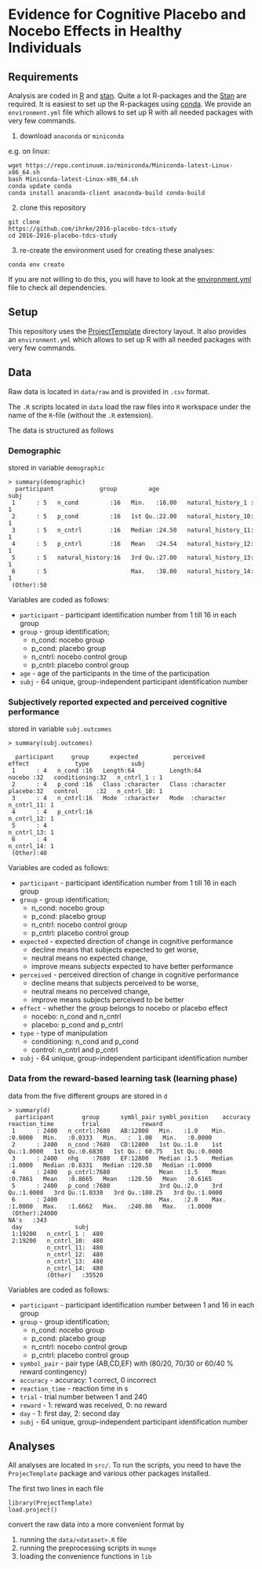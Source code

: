 # Evidence for Cognitive Placebo and Nocebo Effects in Healthy Individuals

<!---
[![DOI](https://zenodo.org/badge/19634/ihrke/2016-placebo-tdcs-study.svg)](https://zenodo.org/badge/latestdoi/19634/ihrke/2016-placebo-tdcs-study)

This repository contains data and analyses for the paper "Evidence for Cognitive Placebo and Nocebo Effects
in Healthy Individuals".

 If you want to use this data/analysis in a research publication,
please cite [our paper](http://link).


Turi, Z., Bjørkedal, E., Gunkel, L., Antal, A., Paulus, W. & Mittner, M. (yyyy).
Evidence for Cognitive Placebo and Nocebo Effects in Healthy Individuals. Journal. 

~~~{bibtex}
@article{turi_placebo_yyyy,
  author={Turi, Z., Bjørkedal, E., Gunkel, L., Antal, A., Paulus, W. and Mittner, M.},
  title={Evidence for Cognitive Placebo and Nocebo Effects in Healthy Individuals},
  year=yyyy,
  journal={Journal},
  volume=v,
  number=n,
  doi=d
}
~~~
 -->

## Requirements

Analysis are coded in [R](http://r-project.org) and [stan](http://mc-stan.org). Quite a lot R-packages and the [Stan](http://mc-stan.org) are required. It is easiest to set up the
R-packages using [conda](https://www.continuum.io/downloads).  We
provide an `environment.yml` file which allows to set up R with all
needed packages with very few commands.

1. download `anaconda` or `miniconda`

 e.g. on linux:
 ~~~{bash}
 wget https://repo.continuum.io/miniconda/Miniconda-latest-Linux-x86_64.sh
 bash Miniconda-latest-Linux-x86_64.sh
 conda update conda
 conda install anaconda-client anaconda-build conda-build
 ~~~

2. clone this repository
 ~~~{bash}
 git clone
 https://github.com/ihrke/2016-placebo-tdcs-study
 cd 2016-2016-placebo-tdcs-study
 ~~~

3. re-create the environment used for creating these analyses:
 ~~~{bash}
 conda env create
 ~~~

If you are not willing to do this, you will have to look at the
[environment.yml](./environment.yml) file to check all
dependencies.

## Setup

This repository uses the
[ProjectTemplate](http://projecttemplate.net/) directory layout. It
also provides an `environment.yml` which allows to set up R with all
needed packages with very few commands.

## Data

Raw data is located in `data/raw` and is provided in `.csv` format.

The `.R` scripts located in `data` load the raw files into `R`
workspace under the name of the `R`-file (without the `.R` extension).

<!---**NOTE**: there are also pre-processed exports of all the variables discussed next; those are located under [data/export](data/export). These files have been created by the script [src/export_data.R](src/export_data.R).  -->

The data is structured as follows <!--- (refer to [the paper](http://www.link) for
details). -->

### Demographic
stored in variable `demographic`
~~~
> summary(demographic)
  participant             group         age                        subj   
 1      : 5   n_cond         :16   Min.   :18.00   natural_history_1 : 1  
 2      : 5   p_cond         :16   1st Qu.:22.00   natural_history_10: 1  
 3      : 5   n_cntrl        :16   Median :24.50   natural_history_11: 1  
 4      : 5   p_cntrl        :16   Mean   :24.54   natural_history_12: 1  
 5      : 5   natural_history:16   3rd Qu.:27.00   natural_history_13: 1  
 6      : 5                        Max.   :38.00   natural_history_14: 1  
 (Other):50   
~~~
Variables are coded as follows:

- `participant` - participant identification number from 1 till 16 in each group
- `group`  - group identification; 
	- n_cond: nocebo group
	- p_cond: placebo group
	- n_cntrl: nocebo control group
	- p_cntrl: placebo control group
- `age` - age of the participants in the time of the participation
- `subj` - 64 unique, group-independent participant identification number

### Subjectively reported expected and perceived cognitive performance

stored in variable `subj.outcomes`

~~~
> summary(subj.outcomes)

  participant     group      expected          perceived             effect             type            subj   
 1      : 4   n_cond :16   Length:64          Length:64          nocebo :32   conditioning:32   n_cntrl_1 : 1  
 2      : 4   p_cond :16   Class :character   Class :character   placebo:32   control     :32   n_cntrl_10: 1  
 3      : 4   n_cntrl:16   Mode  :character   Mode  :character                                  n_cntrl_11: 1  
 4      : 4   p_cntrl:16                                                                        n_cntrl_12: 1  
 5      : 4                                                                                     n_cntrl_13: 1  
 6      : 4                                                                                     n_cntrl_14: 1  
 (Other):40  
~~~

Variables are coded as follows:

- `participant` - participant identification number from 1 till 16 in each group
- `group`  - group identification; 
	- n_cond: nocebo group
	- p_cond: placebo group
	- n_cntrl: nocebo control group
	- p_cntrl: placebo control group
- `expected` - expected direction of change in cognitive performance
    - decline means that subjects expected to get worse, 
    - neutral means no expected change, 
    - improve means subjects expected to have better performance
- `perceived` - perceived direction of change in cognitive performance
	- decline means that subjects perceived to be worse, 
    - neutral means no perceived change, 
    - improve means subjects perceived to be better
- `effect` - whether the group belongs to nocebo or placebo effect
    - nocebo: n_cond and n_cntrl
    - placebo: p_cond and p_cntrl
- `type` - type of manipulation
	- conditioning: n_cond and p_cond
	- control: n_cntrl and p_cntrl
- `subj` - 64 unique, group-independent participant identification number


### Data from the reward-based learning task (learning phase)

data from the five different groups are stored in `d`

~~~
> summary(d)
  participant        group      symbl_pair symbl_position    accuracy      reaction_time        trial            reward      
 1      : 2400   n_cntrl:7680   AB:12800   Min.   :1.0    Min.   :0.0000   Min.   :0.0333   Min.   :  1.00   Min.   :0.0000  
 2      : 2400   n_cond :7680   CD:12800   1st Qu.:1.0    1st Qu.:1.0000   1st Qu.:0.6830   1st Qu.: 60.75   1st Qu.:0.0000  
 3      : 2400   nhg    :7680   EF:12800   Median :1.5    Median :1.0000   Median :0.8331   Median :120.50   Median :1.0000  
 4      : 2400   p_cntrl:7680              Mean   :1.5    Mean   :0.7861   Mean   :0.8665   Mean   :120.50   Mean   :0.6165  
 5      : 2400   p_cond :7680              3rd Qu.:2.0    3rd Qu.:1.0000   3rd Qu.:1.0330   3rd Qu.:180.25   3rd Qu.:1.0000  
 6      : 2400                             Max.   :2.0    Max.   :1.0000   Max.   :1.6662   Max.   :240.00   Max.   :1.0000  
 (Other):24000                                                             NA's   :343                                       
 day               subj      
 1:19200   n_cntrl_1 :  480  
 2:19200   n_cntrl_10:  480  
           n_cntrl_11:  480  
           n_cntrl_12:  480  
           n_cntrl_13:  480  
           n_cntrl_14:  480  
           (Other)   :35520 
~~~

Variables are coded as follows:

- `participant` - participant identification number between 1 and 16 in each group
- `group`  - group identification; 
	- n_cond: nocebo group
	- p_cond: placebo group
	- n_cntrl: nocebo control group
	- p_cntrl: placebo control group
- `symbol_pair`  - pair type (AB,CD,EF) with (80/20, 70/30 or 60/40 % reward contingency)
- `accuracy` - accuracy: 1 correct, 0 incorrect
- `reaction_time` - reaction time in s
- `trial` - trial number between 1 and 240
- `reward` - 1: reward was received, 0: no reward
- `day` - 1: first day, 2: second day
- `subj` - 64 unique, group-independent participant identification number
 

## Analyses

All analyses are located in `src/`. To run the scripts, you need to
have the `ProjecTemplate` package and various other packages
installed.

The first two lines in each file
~~~{R}
library(ProjectTemplate)
load.project()
~~~
convert the raw data into a more convenient format by

1. running the `data/<dataset>.R` file
2. running the preprocessing scripts in `munge`
3. loading the convenience functions in `lib`

